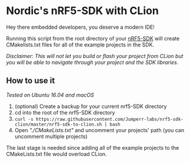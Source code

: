 # Nordic's nRF5-SDK with CLion
Hey there embedded developers, you deserve a modern IDE!

Running this script from the root directory of your [nRF5-SDK](https://www.nordicsemi.com/eng/Products/Bluetooth-low-energy/nRF5-SDK) will create CMakelists.txt files for all of the example projects in the SDK.

_Disclaimer: This will not let you build or flash your project from CLion but you will be able to navigate through your project and the SDK libraries._

## How to use it
_Tested on Ubuntu 16.04 and macOS_
1. (optional) Create a backup for your current nrf5-SDK directory
2. cd into the root of the nrf5-SDK directory
3. `curl -s https://raw.githubusercontent.com/Jumperr-labs/nrf5-sdk-clion/master/nrf5-sdk-to-clion.sh | bash`
4. Open _"./CMakeLists.txt"_ and uncomment your projects' path (you can uncomment multiple projects)

The last stage is needed since adding all of the example projects to the CMakeLists.txt file would overload CLion.

